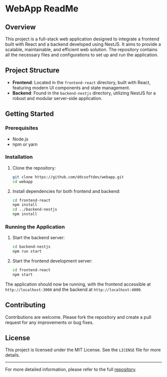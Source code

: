 
# WebApp ReadMe

## Overview

This project is a full-stack web application designed to integrate a frontend built with React and a backend developed using NestJS. It aims to provide a scalable, maintainable, and efficient web solution. The repository contains all the necessary files and configurations to set up and run the application.

## Project Structure

- **Frontend**: Located in the `frontend-react` directory, built with React, featuring modern UI components and state management.
- **Backend**: Found in the `backend-nestjs` directory, utilizing NestJS for a robust and modular server-side application.

## Getting Started

### Prerequisites

- Node.js
- npm or yarn

### Installation

1. Clone the repository:
   ```bash
   git clone https://github.com/ddcsoftdev/webapp.git
   cd webapp
   ```

2. Install dependencies for both frontend and backend:
   ```bash
   cd frontend-react
   npm install
   cd ../backend-nestjs
   npm install
   ```

### Running the Application

1. Start the backend server:
   ```bash
   cd backend-nestjs
   npm run start
   ```

2. Start the frontend development server:
   ```bash
   cd frontend-react
   npm start
   ```

The application should now be running, with the frontend accessible at `http://localhost:3000` and the backend at `http://localhost:4000`.

## Contributing

Contributions are welcome. Please fork the repository and create a pull request for any improvements or bug fixes.

## License

This project is licensed under the MIT License. See the `LICENSE` file for more details.

---

For more detailed information, please refer to the full [repository](https://github.com/ddcsoftdev/webapp).

